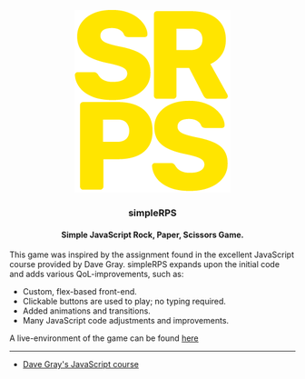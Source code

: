 <p align="center">
<img src="/favicon/srps-git-2.png" alt="srps logo">
</p>

<h3 align="center">simpleRPS</h3>
<h4 align="center">Simple JavaScript Rock, Paper, Scissors Game.</h4>

This game was inspired by the assignment found in the excellent JavaScript course provided by Dave Gray. simpleRPS expands upon the initial code and adds various QoL-improvements, such as:

- Custom, flex-based front-end.
- Clickable buttons are used to play; no typing required.
- Added animations and transitions.
- Many JavaScript code adjustments and improvements.

A live-environment of the game can be found [here](https://jiyorude.github.io/simpleRPS/)

---

- [Dave Gray's JavaScript course](https://youtu.be/EfAl9bwzVZk?t=3877)
